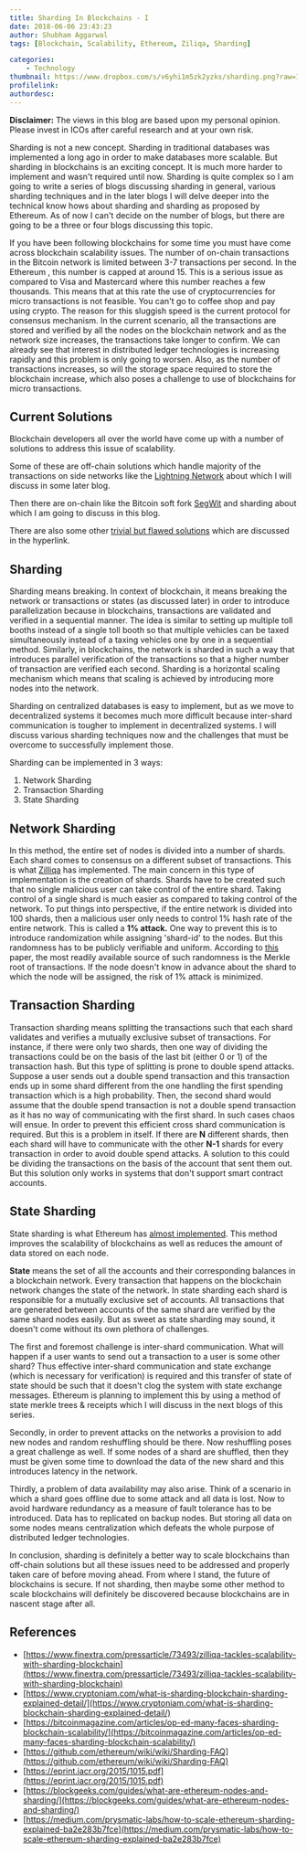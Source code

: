 ```yaml
---
title: Sharding In Blockchains - I
date: 2018-06-06 23:43:23
author: Shubham Aggarwal
tags: [Blockchain, Scalability, Ethereum, Ziliqa, Sharding]

categories:
    - Technology
thumbnail: https://www.dropbox.com/s/v6yhi1m5zk2yzks/sharding.png?raw=1 
profilelink:
authordesc:
---
```


**Disclaimer:** The views in this blog are based upon my personal opinion. Please invest in ICOs after careful research and at your own risk.

Sharding is not a new concept. Sharding in traditional databases was implemented a long ago in order to make databases more scalable. But sharding in blockchains is an exciting concept. It is much more harder to implement and wasn&#39;t required until now. Sharding is quite complex so I am going to write a series of blogs discussing sharding in general, various sharding techniques and in the later blogs I will delve deeper into the technical know hows about sharding and sharding as proposed by Ethereum. As of now I can&#39;t decide on the number of blogs, but there are going to be a three or four blogs discussing this topic.

If you have been following blockchains for some time you must have come across blockchain scalability issues. The number of on-chain transactions in the Bitcoin network is limited between 3-7 transactions per second. In the Ethereum , this number is capped at around 15. This is a serious issue as compared to Visa and Mastercard where this number reaches a few thousands. This means that at this rate the use of cryptocurrencies for micro transactions is not feasible. You can&#39;t go to coffee shop and pay using crypto. The reason for this sluggish speed is the current protocol for consensus mechanism. In the current scenario, all the transactions are stored and verified by all the nodes on the blockchain network and as the network size increases, the transactions take longer to confirm. We can already see that interest in distributed ledger technologies is increasing rapidly and this problem is only going to worsen. Also, as the number of transactions increases, so will the storage space required to store the blockchain increase, which also poses a challenge to use of blockchains for micro transactions.

## Current Solutions

Blockchain developers all over the world have come up with a number of solutions to address this issue of scalability.

Some of these are off-chain solutions which handle majority of the transactions on side networks like the [Lightning Network](https://lightning.network/) about which I will discuss in some later blog.

Then there are on-chain like the Bitcoin soft fork [SegWit](https://en.wikipedia.org/wiki/SegWit) and sharding about which I am going to discuss in this blog.

There are also some other [trivial but flawed solutions](https://github.com/ethereum/wiki/wiki/Sharding-FAQ#what-are-some-trivial-but-flawed-ways-of-solving-the-problem) which are discussed in the hyperlink.

## Sharding

Sharding means breaking. In context of blockchain, it means breaking the network or transactions or states (as discussed later) in order to introduce parallelization because in blockchains, transactions are validated and verified in a sequential manner. The idea is similar to setting up multiple toll booths instead of a single toll booth so that multiple vehicles can be taxed simultaneously instead of a taxing vehicles one by one in a sequential method. Similarly, in blockchains, the network is sharded in such a way that introduces parallel verification of the transactions so that a higher number of transaction are verified each second. Sharding is a horizontal scaling mechanism which means that scaling is achieved by introducing more nodes into the network.

Sharding on centralized databases is easy to implement, but as we move to decentralized systems it becomes much more difficult because inter-shard communication is tougher to implement in decentralized systems. I will discuss various sharding techniques now and the challenges that must be overcome to successfully implement those.

Sharding can be implemented in 3 ways:

1. Network Sharding
2. Transaction Sharding
3. State Sharding

## Network Sharding

In this method, the entire set of nodes is divided into a number of shards. Each shard comes to consensus on a different subset of transactions. This is what [Zilliqa](https://www.zilliqa.com/) has implemented. The main concern in this type of implementation is the creation of shards. Shards have to be created such that no single malicious user can take control of the entire shard. Taking control of a single shard is much easier as compared to taking control of the network. To put things into perspective, if the entire network is divided into 100 shards, then a malicious user only needs to control 1% hash rate of the entire network. This is called a **1% attack.** One way to prevent this is to introduce randomization while assigning &#39;shard-id&#39; to the nodes. But this randomness has to be publicly verifiable and uniform. According to [this](https://eprint.iacr.org/2015/1015.pdf) paper, the most readily available source of such randomness is the Merkle root of transactions. If the node doesn&#39;t know in advance about the shard to which the node will be assigned, the risk of 1% attack is minimized.

## Transaction Sharding

Transaction sharding means splitting the transactions such that each shard validates and verifies a mutually exclusive subset of transactions. For instance, if there were only two shards, then one way of dividing the transactions could be on the basis of the last bit (either 0 or 1) of the transaction hash. But this type of splitting is prone to double spend attacks. Suppose a user sends out a double spend transaction and this transaction ends up in some shard different from the one handling the first spending transaction which is a high probability. Then, the second shard would assume that the double spend transaction is not a double spend transaction as it has no way of communicating with the first shard. In such cases chaos will ensue. In order to prevent this efficient cross shard communication is required. But this is a problem in itself. If there are **N** different shards, then each shard will have to communicate with the other **N-1** shards for every transaction in order to avoid double spend attacks. A solution to this could be dividing the transactions on the basis of the account that sent them out. But this solution only works in systems that don&#39;t support smart contract accounts.

## State Sharding

State sharding is what Ethereum has [almost implemented](https://twitter.com/VitalikButerin/status/991021062811930624). This method improves the scalability of blockchains as well as reduces the amount of data stored on each node.

**State** means the set of all the accounts and their corresponding balances in a blockchain network. Every transaction that happens on the blockchain network changes the state of the network. In state sharding each shard is responsible for a mutually exclusive set of accounts. All transactions that are generated between accounts of the same shard are verified by the same shard nodes easily. But as sweet as state sharding may sound, it doesn&#39;t come without its own plethora of challenges.

The first and foremost challenge is inter-shard communication. What will happen if a user wants to send out a transaction to a user is some other shard? Thus effective inter-shard communication and state exchange (which is necessary for verification) is required and this transfer of state of state should be such that it doesn&#39;t clog the system with state exchange messages. Ethereum is planning to implement this by using a method of state merkle trees &amp; receipts which I will discuss in the next blogs of this series.

Secondly, in order to prevent attacks on the networks a provision to add new nodes and random reshuffling should be there. Now reshuffling poses a great challenge as well. If some nodes of a shard are shuffled, then they must be given some time to download the data of the new shard and this introduces latency in the network.

Thirdly, a problem of data availability may also arise. Think of a scenario in which a shard goes offline due to some attack and all data is lost. Now to avoid hardware redundancy as a measure of fault tolerance has to be introduced. Data has to replicated on backup nodes. But storing all data on some nodes means centralization which defeats the whole purpose of distributed ledger technologies.

In conclusion, sharding is definitely a better way to scale blockchains than off-chain solutions but all these issues need to be addressed and properly taken care of before moving ahead. From where I stand, the future of blockchains is secure. If not sharding, then maybe some other method to scale blockchains will definitely be discovered because blockchains are in nascent stage after all.

## References

* [https://www.finextra.com/pressarticle/73493/zilliqa-tackles-scalability-with-sharding-blockchain](https://www.finextra.com/pressarticle/73493/zilliqa-tackles-scalability-with-sharding-blockchain)
* [https://www.cryptoniam.com/what-is-sharding-blockchain-sharding-explained-detail/](https://www.cryptoniam.com/what-is-sharding-blockchain-sharding-explained-detail/)
* [https://bitcoinmagazine.com/articles/op-ed-many-faces-sharding-blockchain-scalability/](https://bitcoinmagazine.com/articles/op-ed-many-faces-sharding-blockchain-scalability/)
* [https://github.com/ethereum/wiki/wiki/Sharding-FAQ](https://github.com/ethereum/wiki/wiki/Sharding-FAQ)
* [https://eprint.iacr.org/2015/1015.pdf](https://eprint.iacr.org/2015/1015.pdf)
* [https://blockgeeks.com/guides/what-are-ethereum-nodes-and-sharding/](https://blockgeeks.com/guides/what-are-ethereum-nodes-and-sharding/)
* [https://medium.com/prysmatic-labs/how-to-scale-ethereum-sharding-explained-ba2e283b7fce](https://medium.com/prysmatic-labs/how-to-scale-ethereum-sharding-explained-ba2e283b7fce)